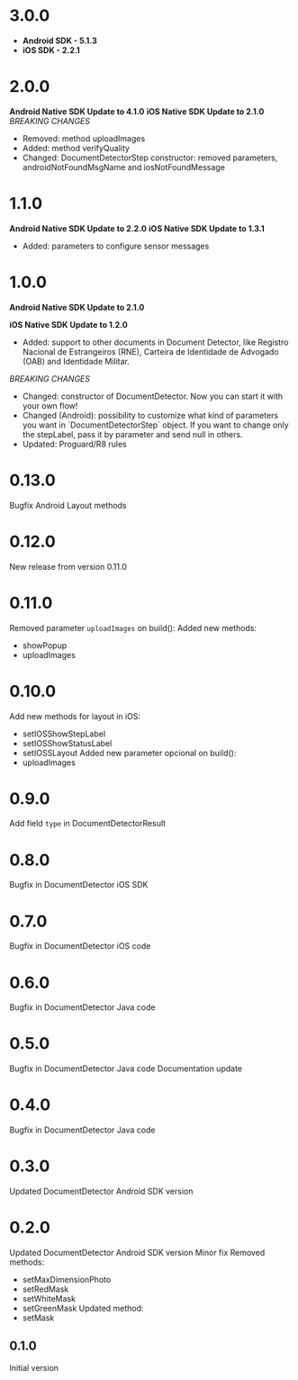 # 3.0.0
- **Android SDK - 5.1.3**
- **iOS SDK - 2.2.1**

# 2.0.0
__Android Native SDK Update to 4.1.0__
__iOS Native SDK Update to 2.1.0__
*BREAKING CHANGES*
- Removed: method uploadImages
- Added: method verifyQuality
- Changed: DocumentDetectorStep constructor: removed parameters, androidNotFoundMsgName and iosNotFoundMessage

# 1.1.0
__Android Native SDK Update to 2.2.0__
__iOS Native SDK Update to 1.3.1__
- Added: parameters to configure sensor messages

# 1.0.0
__Android Native SDK Update to 2.1.0__

__iOS Native SDK Update to 1.2.0__
- Added: support to other documents in Document Detector, like Registro Nacional de Estrangeiros (RNE), Carteira de Identidade de Advogado (OAB) and Identidade Militar.

*BREAKING CHANGES*
- Changed: constructor of DocumentDetector. Now you can start it with your own flow!
- Changed (Android): possibility to customize what kind of parameters you want in ´DocumentDetectorStep´ object. If you want to change only the stepLabel, pass it by parameter and send null in others.
- Updated: Proguard/R8 rules

# 0.13.0
Bugfix Android Layout methods

# 0.12.0
New release from version 0.11.0

# 0.11.0
Removed parameter `uploadImages` on build():
Added new methods:
- showPopup
- uploadImages

# 0.10.0
Add new methods for layout in iOS:
- setIOSShowStepLabel
- setIOSShowStatusLabel
- setIOSSLayout
Added new parameter opcional on build():
- uploadImages

# 0.9.0
Add field `type` in DocumentDetectorResult

# 0.8.0
Bugfix in DocumentDetector iOS SDK

# 0.7.0
Bugfix in DocumentDetector iOS code

# 0.6.0
Bugfix in DocumentDetector Java code

# 0.5.0
Bugfix in DocumentDetector Java code
Documentation update

# 0.4.0
Bugfix in DocumentDetector Java code

# 0.3.0
Updated DocumentDetector Android SDK version

# 0.2.0
Updated DocumentDetector Android SDK version
Minor fix
Removed methods:
- setMaxDimensionPhoto
- setRedMask
- setWhiteMask
- setGreenMask
Updated method:
- setMask

## 0.1.0
Initial version
